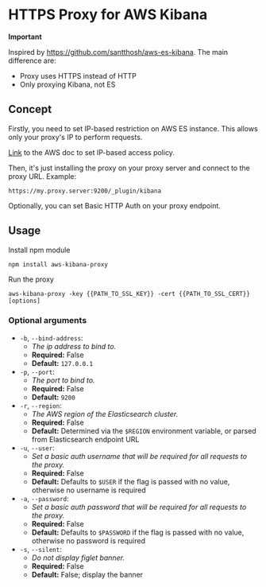 # HTTPS Proxy for AWS Kibana

**Important** 

Inspired by https://github.com/santthosh/aws-es-kibana. The main difference are:

- Proxy uses HTTPS instead of HTTP
- Only proxying Kibana, not ES

## Concept

Firstly, you need to set IP-based restriction on AWS ES instance. This allows only your proxy's IP to perform requests.

[Link](https://aws.amazon.com/pt/blogs/security/how-to-control-access-to-your-amazon-elasticsearch-service-domain/) to the AWS doc to set IP-based access policy.

Then, it's just installing the proxy on your proxy server and connect to the proxy URL. Example:

    https://my.proxy.server:9200/_plugin/kibana

Optionally, you can set Basic HTTP Auth on your proxy endpoint.

## Usage

Install npm module

    npm install aws-kibana-proxy

Run the proxy

    aws-kibana-proxy -key {{PATH_TO_SSL_KEY}} -cert {{PATH_TO_SSL_CERT}} [options]

### Optional arguments

* `-b`, `--bind-address`:
    - _The ip address to bind to._
    - **Required:** False
    - **Default:** `127.0.0.1`
* `-p`, `--port`:
    - _The port to bind to._
    - **Required:** False
    - **Default:** `9200`
* `-r`, `--region`:
    - _The AWS region of the Elasticsearch cluster._
    - **Required:** False
    - **Default:** Determined via the `$REGION` environment variable, or parsed from Elasticsearch endpoint URL
* `-u`, `--user`:
    - _Set a basic auth username that will be required for all requests to the proxy._
    - **Required:** False
    - **Default:** Defaults to `$USER` if the flag is passed with no value, otherwise no username is required
* `-a`, `--password`:
    - _Set a basic auth password that will be required for all requests to the proxy._
    - **Required:** False
    - **Default:** Defaults to `$PASSWORD` if the flag is passed with no value, otherwise no password is required
* `-s`, `--silent`:
    - _Do not display figlet banner._
    - **Required:** False
    - **Default:** False; display the banner

